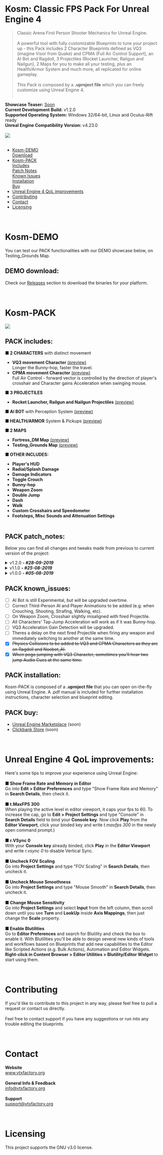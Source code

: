 # Kosm: Classic FPS Pack For Unreal Engine 4
> Classic Arena First Person Shooter Mechanics for Unreal Engine.<br><br>A powerful tool with fully customizable Blueprints to tune your project up - this Pack includes 2 Character Blueprints defined as VQ3 (imagine Visor from Quake) and CPMA (Full Air Control Support), an AI Bot and Ragdoll, 3 Projectiles (Rocket Launcher, Railgun and Nailgun), 2 Maps for you to make all your testing, plus an Health/Armor System and much more, all replicated for online gameplay.<br><br>
This Pack is composed by a <strong>.uproject file</strong> which you can freely customize using Unreal Engine 4.<br><br>

**Showcase Teaser:** <a href="#">Soon</a><br>
**Current Development Build:** v1.2.0<br>
**Supported Operating System:** Windows 32/64-bit, Linux and Oculus-Rift ready<br>
**Unreal Engine Compatibility Version:** v4.23.0<br><br>
<img src="https://kosm.vtxfactory.org/imgs/banner_git3.png" /><br><br>
- <a href="#kosm-demo">Kosm-DEMO</a><br>
<a href="#demo-download">Download</a><br>
- <a href="#kosm-pack">Kosm-PACK</a><br>
<a href="#pack-includes">Includes</a><br>
<a href="#pack-patch_notes">Patch Notes</a><br>
<a href="#pack-known_issues">Known Issues</a><br>
<a href="#pack-installation">Installation</a><br>
<a href="#pack-buy">Buy</a><br>
- <a href="#unreal-engine-4-qol-improvements">Unreal Engine 4 QoL improvements</a><br>
- <a href="#contributing">Contributing</a><br>
- <a href="#contact">Contact</a><br>
- <a href="#licensing">Licensing</a><br><br><br>
# Kosm-DEMO
You can test our PACK functionalities with our DEMO showcase below, on Testing_Grounds Map.
## DEMO download:
Check our <a href="https://github.com/vtx-factory/Kosm-Classic-FPS-Pack-UE4/releases">Releases</a> section to download the binaries for your platform.<br><br><br>
# Kosm-PACK
<img src="https://kosm.vtxfactory.org/imgs/kosm-intro.png" /><br>
## PACK includes:
**&#9632; 2 CHARACTERS** with distinct movement
- **VQ3 movement Character** <a href="https://kosm.vtxfactory.org/vid/vq3-mov.mp4">(preview)</a><br>Longer the Bunny-hop, faster the travel.<br>
- **CPMA movement Character** <a href="https://kosm.vtxfactory.org/vid/cpma-mov.mp4">(preview)</a><br>Full Air Control - forward vector is controlled by the direction of player's crosshair and Character gains Acceleration when swinging mouse.

**&#9632; 3 PROJECTILES** 
- **Rocket Launcher, Railgun and Nailgun Projectiles** <a href="https://kosm.vtxfactory.org/vid/projectiles.mp4">(preview)</a><br>

**&#9632; AI BOT** with Perception System <a href="https://kosm.vtxfactory.org/vid/AI_bot.mp4">(preview)</a>

**&#9632; HEALTH/ARMOR** System & Pickups <a href="https://kosm.vtxfactory.org/vid/healthsysandpickups.mp4">(preview)</a><br>

**&#9632; 2 MAPS**
- **Fortress_DM Map** <a href="https://kosm.vtxfactory.org/vid/.mp4">(preview)</a><br>
- **Testing_Grounds Map** <a href="https://kosm.vtxfactory.org/vid/.mp4">(preview)</a>

**&#9632; OTHER INCLUDES:**
- **Player's HUD** 
- **Radial/Splash Damage** 
- **Damage Indicators** 
- **Toggle Crouch** 
- **Bunny-hop** 
- **Weapon Zoom** <br>
- **Double Jump** 
- **Dash** 
- **Walk**
- **Custom Crosshairs and Speedometer** <br>
- **Footsteps, Misc Sounds and Attenuation Settings**<br><br>

## PACK patch_notes:
Below you can find all changes and tweaks made from previous to current version of the project:
<details>
  <summary>v1.2.0 <strong><i>- #28-09-2019</strong></i></summary>
  
- Increased Terminal Z Velocity.
- Corrected "Physics and Collisions" for Player Controlled Characters.
- Added Lifespan to Projectiles so they won't propagate infinitely.
- Added level restart on KillZ trigger.
- Added Auto-Respawn to Player Characters.
- Further tuned VQ3 Character movement.
- Enabled Raw Input Support.
- Added Damage Indicators.
- Added Sound Attenuation over distance.
- Added Radial/Splash Damage.
- Added AI with Sight and Hear Perception.
- Added Footsteps Audio.
- Added Health/Armor System.
- Added Health and Armor Pickups.
- Added Nailgun and Railgun Projectiles.
- Added Individual HUDs for each Character.
</details>
<details>
  <summary>v1.1.0 <strong><i>- #25-08-2019</strong></i></summary>
  
- Optimized Mouse Acceleration detection for the VQ3 character to work better. (further updates will be coming on next patch)<br>
- Revamped Rocket Launcher Projectile animations and particles.<br>
- Aligned Projectile with Crosshair.<br>
- Fixed a SpawnedDecal error.<br>
- Upgraded Project compatibility to support Unreal Engine v4.23.0 Preview 6.<br>
- Added an extra ragdoll for you to test collision and physics.<br>
- Each character has its own HUD and individual speedometer, which now displays and works correctly when switching Characters.<br>
- Removed jump cooldown node so CPMA character won't stay glued to the ground when jumping on the edge of a slope or when the space between stairs is too narrow.<br>
- Increased map Bound Scale limits to remove artifacts from viewport.<br>
- Checked Use Flat Base for Floor to avoid the situation where characters slowly lower off the side of a ledge. (as their capsule "balances" on the edge)<br>
- Increased trimp multiplier on slopes.<br>
- Added Character and Weapon Switch capability.<br>
- Increased step height so character can step up stairs.<br>
</details>
<details>
  <summary>v1.0.0 <strong><i>- #05-08-2019</strong></i> </summary>
  
- First build deployed.<br>
</details>

## PACK known_issues:

- [ ] AI Bot is still Experimental, but will be upgraded overtime.
- [ ] Correct Third-Person AI and Player Animations to be added (e.g. when Crouching, Shooting, Strafing, Walking, etc).
- [ ] On Weapon Zoom, Crosshair slightly misaligned with fired Projectile.
- [ ] All Characters' Tap-Jump Acceleration will work as if it was Bunny-hop.
- [ ] VQ3 Acceleration Gain Detection will be upgraded.
- [ ] Theres a delay on the next fired Projectile when firing any weapon and immediately switching to another at the same time.
- [x] ~~Physics Collisions to be added to VQ3 and CPMA Characters as they are on Ragdoll and Noobot_AI.~~
- [x] ~~When pogo jumping with VQ3 Character, sometimes you'll hear two jump Audio Cues at the same time.~~

## PACK installation:
Kosm-PACK is composed of a <strong>.uproject file</strong> that you can open on-the-fly using Unreal Engine. A .pdf manual is included for further installation instructions, character selection and blueprint editing.<br>
## PACK buy:
- <a href="#">Unreal Engine Marketplace</a> (soon)
- <a href="#">Clickbank Store</a> (soon)<br><br><br>
# Unreal Engine 4 QoL improvements:<br>
Here's some tips to improve your experience using Unreal Engine:<br><br>
**&#9632; Show Frame Rate and Memory in Editor**<br>Go into <strong>Edit > Editor Preferences</strong> and type "Show Frame Rate and Memory" in <strong>Search Details</strong>, then check it.<br><br>
**&#9632; t.MaxFPS 300**<br>When playing the active level in editor viewport, it caps your fps to 60. To increase the cap, go to <strong>Edit > Project Settings</strong> and type "Console" in <strong>Search Details</strong> field to bind your <strong>Console key</strong>. Now click <strong>Play</strong> from the <strong>Editor Viewport</strong>, click your binded key and write <i>t.maxfps 300</i> in the newly open command prompt.)<br><br>
**&#9632; r.VSync 0**<br>With your <strong>Console key</strong> already binded, click <strong>Play</strong> in the <strong>Editor Viewport</strong> and write <i>r.vsync 0</i> to disable Vertical Sync.<br><br>
**&#9632; Uncheck FOV Scaling**<br>Go into <strong>Project Settings</strong> and type "FOV Scaling" in <strong>Search Details</strong>, then uncheck it.<br><br>
**&#9632; Uncheck Mouse Smoothness**<br>Go into <strong>Project Settings</strong> and type "Mouse Smooth" in <strong>Search Details</strong>, then uncheck it.<br><br>
**&#9632; Change Mouse Sensitivity**<br>Go into <strong>Project Settings</strong> and select <strong>Input</strong> from the left column, then scroll down until you see <strong>Turn</strong> and <strong>LookUp</strong> inside <strong>Axis Mappings</strong>, then just change the <strong>Scale</strong> property.<br><br>
**&#9632; Enable Blutilities**<br>Go to <strong>Editor Preferences</strong> and search for Blutility and check the box to enable it. With Blutilities you'll be able to design several new kinds of tools and workflows based on Blueprints that add new capabilities to the Editor like Scripted Actions (e.g. Bulk Actions), Automation and Editor Widgets. <strong>Right-click in Content Browser > Editor Utilities > Blutility/Editor Widget</strong> to start using them.<br><br><br>
# Contributing
If you'd like to contribute to this project in any way, please feel free to pull a request or contact us directly.<br><br>Feel free to contact support if you have any suggestions or run into any trouble editing the blueprints.<br><br><br>
# Contact
<strong>Website</strong><br>www.vtxfactory.org<br><br>
<strong>General Info & Feedback</strong><br>info@vtxfactory.org<br><br>
<strong>Support</strong><br>support@vtxfactory.org<br><br><br>
# Licensing
This project supports the GNU v3.0 license.
